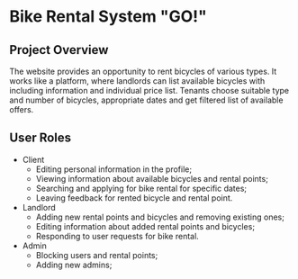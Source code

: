 # Bike Rental System "GO!"
## Project Overview
The website provides an opportunity to rent bicycles of various types. It works like a platform, where landlords can list available bicycles with including information and individual price list. Tenants choose suitable type and number of bicycles, appropriate dates and get filtered list of available offers.
## User Roles
- Client
  - Editing personal information in the profile;
  - Viewing information about available bicycles and rental points;
  - Searching and applying for bike rental for specific dates;
  - Leaving feedback for rented bicycle and rental point.
- Landlord
  - Adding new rental points and bicycles and removing existing ones;
  - Editing information about added rental points and bicycles;
  - Responding to user requests for bike rental.
- Admin
  - Blocking users and rental points;
  - Adding new admins;
